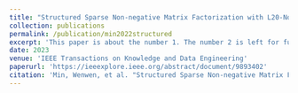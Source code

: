 ```yaml
---
title: "Structured Sparse Non-negative Matrix Factorization with L20-Norm"
collection: publications
permalink: /publication/min2022structured
excerpt: 'This paper is about the number 1. The number 2 is left for future work.'
date: 2023
venue: 'IEEE Transactions on Knowledge and Data Engineering'
paperurl: 'https://ieeexplore.ieee.org/abstract/document/9893402'
citation: 'Min, Wenwen, et al. "Structured Sparse Non-negative Matrix Factorization with L20-Norm." IEEE Transactions on Knowledge and Data Engineering (2022).'
---
```

